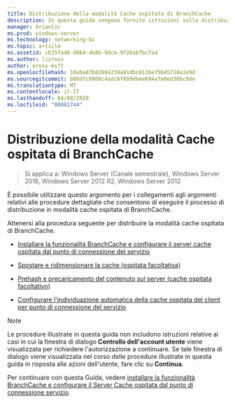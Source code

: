 ```yaml
---
title: Distribuzione della modalità Cache ospitata di BranchCache
description: In questa guida vengono fornite istruzioni sulla distribuzione di BranchCache in modalità cache ospitata sul computer che eseguono Windows Server 2016 e Windows 10
manager: brianlic
ms.prod: windows-server
ms.technology: networking-bc
ms.topic: article
ms.assetid: c635fa48-d064-4b8b-9dce-9f26abfbcfa4
ms.author: lizross
author: eross-msft
ms.openlocfilehash: 10aba87b82804234a91dbc011be75b45724a1e9d
ms.sourcegitcommit: b00d7c8968c4adc8f699dbee694afe6ed36bc9de
ms.translationtype: MT
ms.contentlocale: it-IT
ms.lasthandoff: 04/08/2020
ms.locfileid: "80861744"
---
```

# <a name="branchcache-hosted-cache-mode-deployment"></a>Distribuzione della modalità Cache ospitata di BranchCache

>Si applica a: Windows Server (Canale semestrale), Windows Server 2016, Windows Server 2012 R2, Windows Server 2012

È possibile utilizzare questo argomento per i collegamenti agli argomenti relativi alle procedure dettagliate che consentono di eseguire il processo di distribuzione in modalità cache ospitata di BranchCache.

Attenersi alla procedura seguente per distribuire la modalità cache ospitata di BranchCache.

- [Installare la funzionalità BranchCache e configurare il server cache ospitata dal punto di connessione del servizio](5-Bc-Feature-Scp.md)

- [Spostare e ridimensionare la cache &#40;ospitata facoltativa&#41;](6-Bc-Move-Resize-Cache.md)

- [Prehash e precaricamento del contenuto sul server &#40;cache ospitata facoltativo&#41;](7-Bc-Prehash-Preload.md)

- [Configurare l'individuazione automatica della cache ospitata del client per punto di connessione del servizio](10-Bc-Client-By-Scp.md)

>[!NOTE]
>Le procedure illustrate in questa guida non includono istruzioni relative ai casi in cui la finestra di dialogo **Controllo dell'account utente** viene visualizzata per richiedere l'autorizzazione a continuare. Se tale finestra di dialogo viene visualizzata nel corso delle procedure illustrate in questa guida in risposta alle azioni dell'utente, fare clic su **Continua**.

Per continuare con questa Guida, vedere [installare la funzionalità BranchCache e configurare il Server Cache ospitata dal punto di connessione servizio](5-Bc-Feature-Scp.md).
